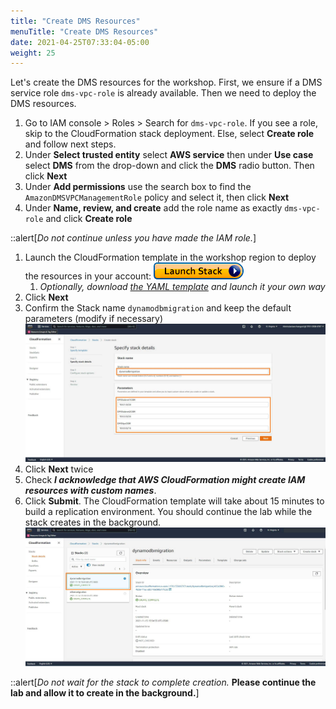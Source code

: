 ```yaml
---
title: "Create DMS Resources"
menuTitle: "Create DMS Resources"
date: 2021-04-25T07:33:04-05:00
weight: 25
---
```


Let's create the DMS resources for the workshop. First, we ensure if a DMS service role `dms-vpc-role` is already available. Then we need to deploy the DMS resources.

1.  Go to IAM console > Roles > Search for `dms-vpc-role`. If you see a role, skip to the CloudFormation stack deployment. Else, select **Create role** and follow next steps.
2.  Under **Select trusted entity** select **AWS service** then under **Use case** select **DMS** from the drop-down and click the **DMS** radio button. Then click **Next**
3.  Under **Add permissions** use the search box to find the `AmazonDMSVPCManagementRole` policy and select it, then click **Next**
5.  Under **Name, review, and create** add the role name as exactly `dms-vpc-role` and click **Create role**

::alert[_Do not continue unless you have made the IAM role._]

1. Launch the CloudFormation template in the workshop region to deploy the resources in your account: [![CloudFormation](/static/images/cloudformation-launch-stack.png)](https://console.aws.amazon.com/cloudformation/home#/stacks/new?stackName=dynamodbmigration&templateURL=:param{key="lhol_migration_dms_setup_yaml"})  
    1. *Optionally, download [the YAML template](:param{key="lhol_migration_dms_setup_yaml"}) and launch it your own way*
9.  Click **Next**
10. Confirm the Stack name `dynamodbmigration` and keep the default parameters (modify if necessary)
    ![Final Deployment Architecture](/static/images/migration18.jpg)
11. Click **Next** twice
12. Check ***I acknowledge that AWS CloudFormation might create IAM resources with custom names***.
1.  Click **Submit**. The CloudFormation template will take about 15 minutes to build a replication environment. You should continue the lab while the stack creates in the background.
    ![Final Deployment Architecture](/static/images/migration19.jpg)

::alert[_Do not wait for the stack to complete creation._ **Please continue the lab and allow it to create in the background.**]


